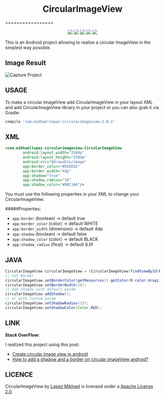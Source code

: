 <h1 align="center">CircularImageView</h1>
=================

<p align="center">
  <a target="_blank" href="https://android-arsenal.com/details/1/2846"><img src="https://img.shields.io/badge/Android%20Arsenal-CircularImageView-brightgreen.svg?style=flat"></a>
  <a target="_blank" href="http://developer.android.com/index.html"><img src="https://img.shields.io/badge/platform-android-green.svg"></a>
  <a target="_blank" href="https://android-arsenal.com/api?level=11"><img src="https://img.shields.io/badge/API-11%2B-brightgreen.svg?style=flat"></a>
  <a target="_blank" href="http://search.maven.org/#artifactdetails|com.mikhaellopez|circularimageview|2.0.2|"><img src="https://img.shields.io/maven-central/v/com.mikhaellopez/circularimageview.svg"></a>
  <a target="_blank" href="http://twitter.com/lopezmikhael"><img src="https://img.shields.io/badge/Twitter-@LopezMikhael-blue.svg?style=flat"></a>
</p>

This is an Android project allowing to realize a circular ImageView in the simplest way possible.

Image Result
-----

![Capture Project](http://i40.tinypic.com/10eiqfk.png)

USAGE
-----

To make a circular ImageView add CircularImageView in your layout XML and add CircularImageView library in your project or you can also grab it via Gradle:

```groovy
compile 'com.mikhaellopez:circularimageview:2.0.2'
```

XML
-----

```xml
<com.mikhaellopez.circularimageview.CircularImageView
        android:layout_width="250dp"
        android:layout_height="250dp"
        android:src="@drawable/image"
        app:border_color="#EEEEEE"
        app:border_width="4dp"
        app:shadow="true"
        app:shadow_radius="10"
        app:shadow_color="#8BC34A"/>
```

You must use the following properties in your XML to change your CircularImageView.


#####Properties:

* `app:border`          (boolean)   -> default true
* `app:border_color`    (color)     -> default WHITE
* `app:border_width`    (dimension) -> default 4dp
* `app:shadow`          (boolean)   -> default false
* `app:shadow_color`    (color)     -> default BLACK
* `app:shadow_radius`   (float)     -> default 8.0f

JAVA
-----

```java
CircularImageView circularImageView = (CircularImageView)findViewById(R.id.yourCircularImageView);
// Set Border
circularImageView.setBorderColor(getResources().getColor(R.color.GrayLight));
circularImageView.setBorderWidth(10);
// Add Shadow with default param
circularImageView.addShadow();
// or with custom param
circularImageView.setShadowRadius(15);
circularImageView.setShadowColor(Color.RED);
```

LINK
-----

**Stack OverFlow:**

I realized this project using this post:
* [Create circular image view in android](http://stackoverflow.com/a/16208548/1832221)
* [How to add a shadow and a border on circular imageView android?](http://stackoverflow.com/q/17655264/1832221)


LICENCE
-----

CircularImageView by [Lopez Mikhael](http://mikhaellopez.com/) is licensed under a [Apache License 2.0](http://www.apache.org/licenses/LICENSE-2.0).
